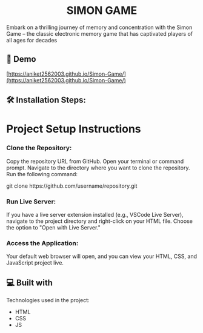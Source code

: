 <h1 align="center" id="title">SIMON GAME</h1>

<p id="description">Embark on a thrilling journey of memory and concentration with the Simon Game – the classic electronic memory game that has captivated players of all ages for decades</p>

<h2>🚀 Demo</h2>

[https://aniket2562003.github.io/Simon-Game/](https://aniket2562003.github.io/Simon-Game/)

<h2>🛠️ Installation Steps:</h2>

 <h1>Project Setup Instructions</h1>

  <h3>Clone the Repository:</h3> 
<p>Copy the repository URL from GitHub.
Open your terminal or command prompt.
Navigate to the directory where you want to clone the repository.
Run the following command:</p>
<p>git clone https://github.com/username/repository.git</p>

<h3>Run Live Server:</h3>
<p>If you have a live server extension installed (e.g., VSCode Live Server), navigate to the project directory and right-click on your HTML file.
Choose the option to "Open with Live Server."</p>
<h3>Access the Application:</h3>
<p>
Your default web browser will open, and you can view your HTML, CSS, and JavaScript project live.</p>


  
  
<h2>💻 Built with</h2>

Technologies used in the project:

*   HTML
*   CSS
*   JS
